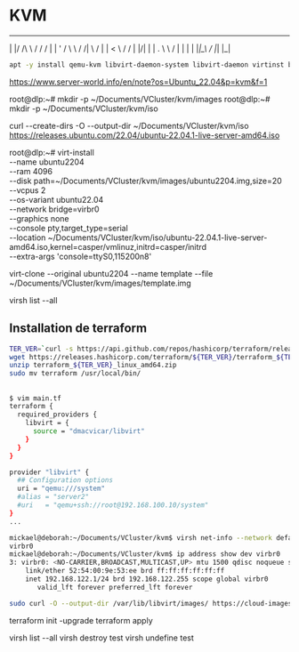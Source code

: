 # KVM
  _  ____      ____  __ 
 | |/ /\ \    / /  \/  |
 | ' /  \ \  / /| \  / |
 |  <    \ \/ / | |\/| |
 | . \    \  /  | |  | |
 |_|\_\    \/   |_|  |_|
                        


~~~bash
apt -y install qemu-kvm libvirt-daemon-system libvirt-daemon virtinst bridge-utils libosinfo-bin
~~~

https://www.server-world.info/en/note?os=Ubuntu_22.04&p=kvm&f=1


root@dlp:~# mkdir -p ~/Documents/VCluster/kvm/images
root@dlp:~# mkdir -p ~/Documents/VCluster/kvm/iso

curl --create-dirs -O --output-dir ~/Documents/VCluster/kvm/iso https://releases.ubuntu.com/22.04/ubuntu-22.04.1-live-server-amd64.iso

root@dlp:~# virt-install \
--name ubuntu2204 \
--ram 4096 \
--disk path=~/Documents/VCluster/kvm/images/ubuntu2204.img,size=20 \
--vcpus 2 \
--os-variant ubuntu22.04 \
--network bridge=virbr0 \
--graphics none \
--console pty,target_type=serial \
--location ~/Documents/VCluster/kvm/iso/ubuntu-22.04.1-live-server-amd64.iso,kernel=casper/vmlinuz,initrd=casper/initrd \
--extra-args 'console=ttyS0,115200n8' 

virt-clone --original ubuntu2204 --name template --file ~/Documents/VCluster/kvm/images/template.img

virsh list --all

## Installation de terraform

~~~bash
TER_VER=`curl -s https://api.github.com/repos/hashicorp/terraform/releases/latest | grep tag_name | cut -d: -f2 | tr -d \"\,\v | awk '{$1=$1};1'`
wget https://releases.hashicorp.com/terraform/${TER_VER}/terraform_${TER_VER}_linux_amd64.zip
unzip terraform_${TER_VER}_linux_amd64.zip
sudo mv terraform /usr/local/bin/
~~~

##  

~~~bash
$ vim main.tf
terraform {
  required_providers {
    libvirt = {
      source = "dmacvicar/libvirt"
    }
  }
}

provider "libvirt" {
  ## Configuration options
  uri = "qemu:///system"
  #alias = "server2"
  #uri   = "qemu+ssh://root@192.168.100.10/system"
}
...
~~~

~~~bash
mickael@deborah:~/Documents/VCluster/kvm$ virsh net-info --network default | grep Bridge | cut -d: -f2 | xargs
virbr0
mickael@deborah:~/Documents/VCluster/kvm$ ip address show dev virbr0 
3: virbr0: <NO-CARRIER,BROADCAST,MULTICAST,UP> mtu 1500 qdisc noqueue state DOWN group default qlen 1000
    link/ether 52:54:00:9e:53:ee brd ff:ff:ff:ff:ff:ff
    inet 192.168.122.1/24 brd 192.168.122.255 scope global virbr0
       valid_lft forever preferred_lft forever
~~~

~~~bash
sudo curl -O --output-dir /var/lib/libvirt/images/ https://cloud-images.ubuntu.com/jammy/current/jammy-server-cloudimg-amd64.img
~~~


terraform init -upgrade
terraform apply

virsh list --all
virsh destroy test
virsh undefine test
